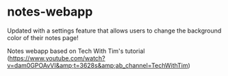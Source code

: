# notes-webapp
Updated with a settings feature that allows users to change the background color of their notes page!

Notes webapp based on Tech With Tim's tutorial (https://www.youtube.com/watch?v=dam0GPOAvVI&amp;t=3628s&amp;ab_channel=TechWithTim)

